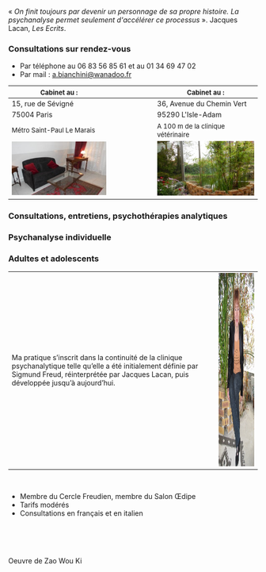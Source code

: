 « *On finit toujours par devenir un personnage de sa propre histoire. La psychanalyse permet seulement d'accélérer ce processus* ». Jacques Lacan, *Les Ecrits*.

<div id='rdv'>
<h3>Consultations sur rendez-vous</h3>
<ul>
<li>Par téléphone  au 06 83 56 85 61 et au 01 34 69 47 02</li>
<li>Par mail : <a href="mailto:a.bianchini@wanadoo.fr">a.bianchini@wanadoo.fr</a></li>
</ul>
</div>


| <span style="font-size:small">Cabinet au :</span>|  &nbsp; |&nbsp; |&nbsp; |&nbsp; |&nbsp; |<span style="font-size:small">Cabinet au :</span>|
|--------------------------------------------------|---------|---------|---------|---------|---------|-------------------------------------------------|
|15, rue de Sévigné 				   |  &nbsp; |  &nbsp; | &nbsp; | &nbsp; | &nbsp; | 36, Avenue du Chemin Vert                       |
|75004 Paris                                       |  &nbsp; |  &nbsp; | &nbsp; | &nbsp; | &nbsp; | 95290 L'Isle-Adam                               |
|<span style="font-size:small">Métro Saint-Paul Le Marais</span>|  &nbsp; | &nbsp; | &nbsp; | &nbsp; | &nbsp; |<span style="font-size:small">A 100 m de la clinique vétérinaire</span>|
|![test](images/paris-salon-169.jpg)               |  &nbsp; |&nbsp; |&nbsp; |&nbsp; |&nbsp; | ![test](images/l-isle-adam.jpg )                |





### Consultations, entretiens, psychothérapies analytiques

### Psychanalyse individuelle

### Adultes et adolescents



<table id="photo">
  <tbody>
    <tr>
      <td>Ma pratique s’inscrit dans la continuité de la clinique psychanalytique telle qu’elle a été initialement définie par Sigmund Freud, réinterprétée par Jacques Lacan, puis développée jusqu’à aujourd’hui.</td>
      <td><img src="images/annik1.jpg" alt="test" width="292px" height="390px"></td>
    </tr>
  </tbody>
</table>

<br/>

- Membre du Cercle Freudien, membre du Salon Œdipe
- Tarifs modérés
- Consultations en français et en italien 

<br/>

<br/>

<br/>



Oeuvre de Zao Wou Ki
